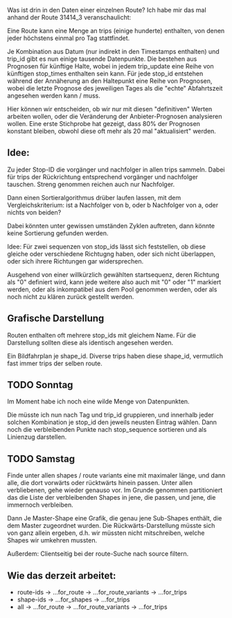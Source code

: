 Was ist drin in den Daten einer einzelnen Route? Ich habe mir das mal anhand der Route 31414_3 veranschaulicht:

Eine Route kann eine Menge an trips (einige hunderte) enthalten, von denen jeder höchstens einmal pro Tag stattfindet.

Je Kombination aus Datum (nur indirekt in den Timestamps enthalten) und trip_id gibt es nun einige tausende Datenpunkte. Die bestehen aus Prognosen für künftige Halte, wobei in jedem trip_update eine Reihe von künftigen stop_times enthalten sein kann. Für jede stop_id entstehen während der Annäherung an den Haltepunkt eine Reihe von Prognosen, wobei die letzte Prognose des jeweiligen Tages als die "echte" Abfahrtszeit angesehen werden kann / muss.

Hier können wir entscheiden, ob wir nur mit diesen "definitiven" Werten arbeiten wollen, oder die Veränderung der Anbieter-Prognosen analysieren wollen. Eine erste Stichprobe hat gezeigt, dass 80% der Prognosen konstant bleiben, obwohl diese oft mehr als 20 mal "aktualisiert" werden.

## Idee:

Zu jeder Stop-ID die vorgänger und nachfolger in allen trips sammeln. Dabei für trips der Rückrichtung entsprechend vorgänger und nachfolger tauschen. Streng genommen reichen auch nur Nachfolger.

Dann einen Sortieralgorithmus drüber laufen lassen, mit dem Vergleichskriterium: ist a Nachfolger von b, oder b Nachfolger von a, oder nichts von beiden?

Dabei könnten unter gewissen umständen Zyklen auftreten, dann könnte keine Sortierung gefunden werden.

Idee:
Für zwei sequenzen von stop_ids lässt sich feststellen, ob diese gleiche oder verschiedene Richtugng haben, oder sich nicht überlappen, oder sich ihrere Richtungen gar widersprechen.

Ausgehend von einer willkürzlich gewählten startsequenz, deren Richtung als "0" definiert wird, kann jede weitere also auch mit "0" oder "1" markiert werden, oder als inkompatibel aus dem Pool genommen werden, oder als noch nicht zu klären zurück gestellt werden.

## Grafische Darstellung
Routen enthalten oft mehrere stop_ids mit gleichem Name. Für die Darstellung sollten diese als identisch angesehen werden.


Ein Bildfahrplan je shape_id. Diverse trips haben diese shape_id, vermutlich fast immer trips der selben route. 


## TODO Sonntag
Im Moment habe ich noch eine wilde Menge von Datenpunkten.

Die müsste ich nun nach Tag und trip_id gruppieren, und innerhalb jeder solchen Kombination je stop_id den jeweils neusten Eintrag wählen. Dann noch die verbleibenden Punkte nach stop_sequence sortieren und als Linienzug darstellen.

## TODO Samstag
Finde unter allen shapes / route variants eine mit maximaler länge, und dann alle, die dort vorwärts oder rücktwärts hinein passen. Unter allen verbliebenen, gehe wieder genauso vor. Im Grunde genommen partitioniert das die Liste der verbleibenden Shapes in jene, die passen, und jene, die immernoch verbleiben.

Dann Je Master-Shape eine Grafik, die genau jene Sub-Shapes enthält, die dem Master zugeordnet wurden. Die Rückwärts-Darstellung müsste sich von ganz allein ergeben, d.h. wir müssten nicht mitschreiben, welche Shapes wir umkehren mussten.

Außerdem: Clientseitig bei der route-Suche nach source filtern.

## Wie das derzeit arbeitet:

 * route-ids -> …for_route -> …for_route_variants -> …for_trips
 * shape-ids -> …for_shapes -> …for_trips
 * all -> …for_route  -> …for_route_variants -> …for_trips

